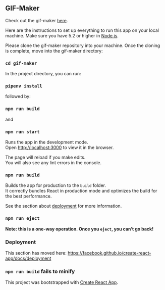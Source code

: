 ## GIF-Maker
Check out the gif-maker [here](https://protected-waters-89688.herokuapp.com/). 

Here are the instructions to set up everything to run this app on your local machine. 
Make sure you have 5.2 or higher in [Node.js](https://nodejs.org/en/download/).

Please clone the gif-maker repository into your machine. 
Once the cloning is complete, move into the gif-maker directory:
### `cd gif-maker`

In the project directory, you can run:
### `pipenv install`
followed by:
### `npm run build` 
and
### `npm run start`

Runs the app in the development mode.<br>
Open [http://localhost:3000](http://localhost:3000) to view it in the browser.

The page will reload if you make edits.<br>
You will also see any lint errors in the console.

### `npm run build`

Builds the app for production to the `build` folder.<br>
It correctly bundles React in production mode and optimizes the build for the best performance.

See the section about [deployment](https://facebook.github.io/create-react-app/docs/deployment) for more information.

### `npm run eject`

**Note: this is a one-way operation. Once you `eject`, you can’t go back!**

### Deployment

This section has moved here: https://facebook.github.io/create-react-app/docs/deployment

### `npm run build` fails to minify

This project was bootstrapped with [Create React App](https://github.com/facebook/create-react-app).
